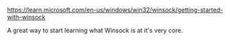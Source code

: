 https://learn.microsoft.com/en-us/windows/win32/winsock/getting-started-with-winsock

A great way to start learning what Winsock is at it's very core.
